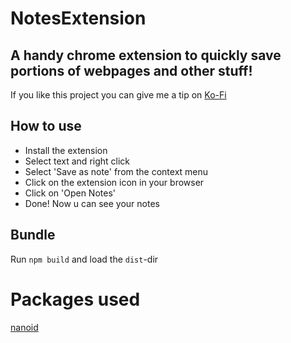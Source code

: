 # NotesExtension
## A handy chrome extension to quickly save portions of webpages and other stuff!
If you like this project you can give me a tip on [Ko-Fi](https://ko-fi.com/nyasaki)

## How to use
- Install the extension
- Select text and right click
- Select 'Save as note' from the context menu
- Click on the extension icon in your browser
- Click on 'Open Notes'
- Done! Now u can see your notes

## Bundle
Run `npm build` and load the `dist`-dir

# Packages used
[nanoid](https://www.npmjs.com/package/nanoid#comparison-with-uuid)
